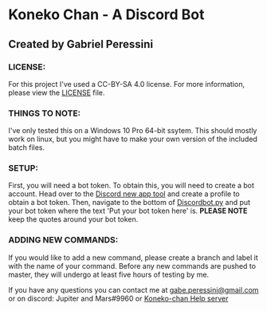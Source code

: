 # Koneko Chan - A Discord Bot
## Created by Gabriel Peressini



### LICENSE:
For this project I've used a CC-BY-SA 4.0 license. For more information, please view the [LICENSE](LICENSE) file.

### THINGS TO NOTE:
I've only tested this on a Windows 10 Pro 64-bit ssytem. This should mostly work on linux, but you might have to make your own version of the included batch files.


### SETUP:
First, you will need a bot token. To obtain this, you will need to create a bot account. Head over to the 
[Discord new app tool](https://discordapp.com/developers/applications/me/create) and create a profile to obtain a bot token.
Then, navigate to the bottom of [Discordbot.py](Discordbot.py) and put your bot token where the text 'Put your bot token here' is. 
**PLEASE NOTE** keep the quotes around your bot token.


### ADDING NEW COMMANDS:
If you would like to add a new command, please create a branch and label it with the name of your command. Before any new commands are pushed to master, they will undergo at least five hours of testing by me.


If you have any questions you can contact me at gabe.peressini@gmail.com or on discord: Jupiter and Mars#9960 or [Koneko-chan Help server](https://discord.gg/GYS8TwG)
